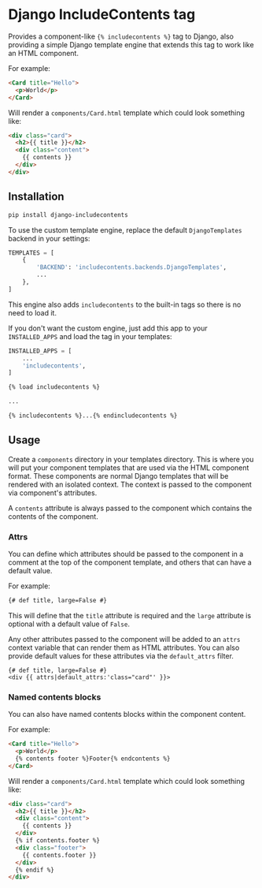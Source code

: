 # Django IncludeContents tag

Provides a component-like `{% includecontents %}` tag to Django, also providing
a simple Django template engine that extends this tag to work like an HTML
component.

For example:

```html
<Card title="Hello">
  <p>World</p>
</Card>
```

Will render a `components/Card.html` template which could look something like:

```html
<div class="card">
  <h2>{{ title }}</h2>
  <div class="content">
    {{ contents }}
  </div>
</div>
```

## Installation

```bash
pip install django-includecontents
```

To use the custom template engine, replace the default `DjangoTemplates` backend in your settings:

```python
TEMPLATES = [
    {
        'BACKEND': 'includecontents.backends.DjangoTemplates',
        ...
    },
]
```

This engine also adds `includecontents` to the built-in tags so there is no need to load it.

If you don't want the custom engine, just add this app to your `INSTALLED_APPS` and load the tag in your templates:

```python
INSTALLED_APPS = [
    ...
    'includecontents',
]
```

```html
{% load includecontents %}

...

{% includecontents %}...{% endincludecontents %}
```

## Usage

Create a `components` directory in your templates directory. This is where you will put your component templates that are used via the HTML component format.
These components are normal Django templates that will be rendered with an isolated context. The context is passed to the component via component's attributes.

A ``contents`` attribute is always passed to the component which contains the contents of the component.

### Attrs

You can define which attributes should be passed to the component in a comment at the top of the component template, and others that can have a default value.

For example:

```html
{# def title, large=False #}
```

This will define that the `title` attribute is required and the `large` attribute is optional with a default value of `False`.

Any other attributes passed to the component will be added to an `attrs` context variable that can render them as HTML attributes.
You can also provide default values for these attributes via the `default_attrs` filter.

```
{# def title, large=False #}
<div {{ attrs|default_attrs:'class="card"' }}>
```


### Named contents blocks

You can also have named contents blocks within the component content.

For example:

```html
<Card title="Hello">
  <p>World</p>
  {% contents footer %}Footer{% endcontents %}
</Card>
```

Will render a `components/Card.html` template which could look something like:

```html
<div class="card">
  <h2>{{ title }}</h2>
  <div class="content">
    {{ contents }}
  </div>
  {% if contents.footer %}
  <div class="footer">
    {{ contents.footer }}
  </div>
  {% endif %}
</div>
```